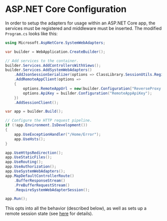 # ASP.NET Core Configuration

In order to setup the adapters for usage within an ASP.NET Core app, the services must be registered and middleware must be inserted. The modified `Program.cs` looks like this:

```cs
using Microsoft.AspNetCore.SystemWebAdapters;

var builder = WebApplication.CreateBuilder();

// Add services to the container.
builder.Services.AddControllersWithViews();
builder.Services.AddSystemWebAdapters()
    .AddJsonSessionSerializer(options => ClassLibrary.SessionUtils.RegisterSessionKeys(options))
    .AddRemoteAppClient(options =>
    {
        options.RemoteAppUrl = new(builder.Configuration["ReverseProxy:Clusters:fallbackCluster:Destinations:fallbackApp:Address"]);
        options.ApiKey = builder.Configuration("RemoteAppApiKey");
    })
    .AddSessionClient();

var app = builder.Build();

// Configure the HTTP request pipeline.
if (!app.Environment.IsDevelopment())
{
    app.UseExceptionHandler("/Home/Error");
    app.UseHsts();
}

app.UseHttpsRedirection();
app.UseStaticFiles();
app.UseRouting();
app.UseAuthorization();
app.UseSystemWebAdapters();
app.MapDefaultControllerRoute()
    .BufferResponseStream()
    .PreBufferRequestStream()
    .RequireSystemWebAdapterSession();

app.Run();
```

This opts into all the behavior (described below), as well as sets up a remote session state (see [here](session-state/session.md) for details).
